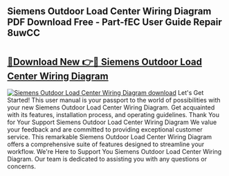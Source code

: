 ## Siemens Outdoor Load Center Wiring Diagram PDF Download Free - Part-fEC User Guide Repair 8uwCC

# <h2><a href="http://dfq89vu.blite.top/?on=Siemens+Outdoor+Load+Center+Wiring+Diagram">🔗Download New 👉🔴 Siemens Outdoor Load Center Wiring Diagram</a></h2>

[![Siemens Outdoor Load Center Wiring Diagram download](https://i.imgur.com/lujVjoI.png)](http://dfq89vu.blite.top/?on=Siemens+Outdoor+Load+Center+Wiring+Diagram)
Let's Get Started! This user manual is your passport to the world of possibilities with your new Siemens Outdoor Load Center Wiring Diagram. Get acquainted with its features, installation process, and operating guidelines. Thank You for Your Support Siemens Outdoor Load Center Wiring Diagram We value your feedback and are committed to providing exceptional customer service. This remarkable Siemens Outdoor Load Center Wiring Diagram offers a comprehensive suite of features designed to streamline your workflow. We're Here to Support You Siemens Outdoor Load Center Wiring Diagram. Our team is dedicated to assisting you with any questions or concerns.
